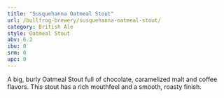 ```yaml
---
title: "Susquehanna Oatmeal Stout"
url: /bullfrog-brewery/susquehanna-oatmeal-stout/
category: British Ale
style: Oatmeal Stout
abv: 6.2
ibu: 0
srm: 0
upc: 0
---
```

A big, burly Oatmeal Stout full of chocolate, caramelized malt and coffee flavors. This stout has a rich mouthfeel and a smooth, roasty finish.
